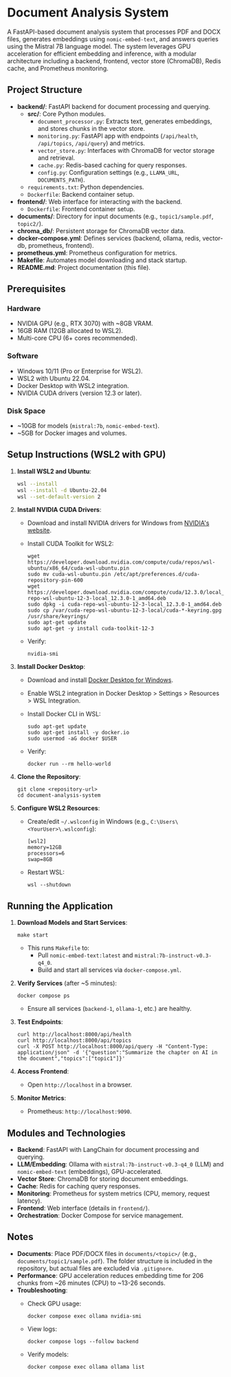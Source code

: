 # Document Analysis System

A FastAPI-based document analysis system that processes PDF and DOCX files, generates embeddings using `nomic-embed-text`, and answers queries using the Mistral 7B language model. The system leverages GPU acceleration for efficient embedding and inference, with a modular architecture including a backend, frontend, vector store (ChromaDB), Redis cache, and Prometheus monitoring.

## Project Structure

- **backend/**: FastAPI backend for document processing and querying.
  - **src/**: Core Python modules.
    - `document_processor.py`: Extracts text, generates embeddings, and stores chunks in the vector store.
    - `monitoring.py`: FastAPI app with endpoints (`/api/health`, `/api/topics`, `/api/query`) and metrics.
    - `vector_store.py`: Interfaces with ChromaDB for vector storage and retrieval.
    - `cache.py`: Redis-based caching for query responses.
    - `config.py`: Configuration settings (e.g., `LLAMA_URL`, `DOCUMENTS_PATH`).
  - `requirements.txt`: Python dependencies.
  - `Dockerfile`: Backend container setup.
- **frontend/**: Web interface for interacting with the backend.
  - `Dockerfile`: Frontend container setup.
- **documents/**: Directory for input documents (e.g., `topic1/sample.pdf`, `topic2/`).
- **chroma_db/**: Persistent storage for ChromaDB vector data.
- **docker-compose.yml**: Defines services (backend, ollama, redis, vector-db, prometheus, frontend).
- **prometheus.yml**: Prometheus configuration for metrics.
- **Makefile**: Automates model downloading and stack startup.
- **README.md**: Project documentation (this file).

## Prerequisites

### Hardware
- NVIDIA GPU (e.g., RTX 3070) with ~8GB VRAM.
- 16GB RAM (12GB allocated to WSL2).
- Multi-core CPU (6+ cores recommended).

### Software
- Windows 10/11 (Pro or Enterprise for WSL2).
- WSL2 with Ubuntu 22.04.
- Docker Desktop with WSL2 integration.
- NVIDIA CUDA drivers (version 12.3 or later).

### Disk Space
- ~10GB for models (`mistral:7b`, `nomic-embed-text`).
- ~5GB for Docker images and volumes.

## Setup Instructions (WSL2 with GPU)

1. **Install WSL2 and Ubuntu**:
   ```bash
   wsl --install
   wsl --install -d Ubuntu-22.04
   wsl --set-default-version 2


1.  **Install NVIDIA CUDA Drivers**:

    -   Download and install NVIDIA drivers for Windows from [NVIDIA's website](https://www.nvidia.com/Download/index.aspx).
    -   Install CUDA Toolkit for WSL2:

        ```
        wget https://developer.download.nvidia.com/compute/cuda/repos/wsl-ubuntu/x86_64/cuda-wsl-ubuntu.pin
        sudo mv cuda-wsl-ubuntu.pin /etc/apt/preferences.d/cuda-repository-pin-600
        wget https://developer.download.nvidia.com/compute/cuda/12.3.0/local_installers/cuda-repo-wsl-ubuntu-12-3-local_12.3.0-1_amd64.deb
        sudo dpkg -i cuda-repo-wsl-ubuntu-12-3-local_12.3.0-1_amd64.deb
        sudo cp /var/cuda-repo-wsl-ubuntu-12-3-local/cuda-*-keyring.gpg /usr/share/keyrings/
        sudo apt-get update
        sudo apt-get -y install cuda-toolkit-12-3

        ```

    -   Verify:

        ```
        nvidia-smi

        ```

2.  **Install Docker Desktop**:

    -   Download and install [Docker Desktop for Windows](https://www.docker.com/products/docker-desktop/).
    -   Enable WSL2 integration in Docker Desktop > Settings > Resources > WSL Integration.
    -   Install Docker CLI in WSL:

        ```
        sudo apt-get update
        sudo apt-get install -y docker.io
        sudo usermod -aG docker $USER

        ```

    -   Verify:

        ```
        docker run --rm hello-world

        ```

3.  **Clone the Repository**:

    ```
    git clone <repository-url>
    cd document-analysis-system

    ```

4.  **Configure WSL2 Resources**:

    -   Create/edit `~/.wslconfig` in Windows (e.g., `C:\Users\<YourUser>\.wslconfig`):

        ```
        [wsl2]
        memory=12GB
        processors=6
        swap=8GB

        ```

    -   Restart WSL:

        ```
        wsl --shutdown

        ```

Running the Application
-----------------------

1.  **Download Models and Start Services**:

    ```
    make start

    ```

    -   This runs `Makefile` to:
        -   Pull `nomic-embed-text:latest` and `mistral:7b-instruct-v0.3-q4_0`.
        -   Build and start all services via `docker-compose.yml`.
2.  **Verify Services** (after ~5 minutes):

    ```
    docker compose ps

    ```

    -   Ensure all services (`backend-1`, `ollama-1`, etc.) are healthy.
3.  **Test Endpoints**:

    ```
    curl http://localhost:8000/api/health
    curl http://localhost:8000/api/topics
    curl -X POST http://localhost:8000/api/query -H "Content-Type: application/json" -d '{"question":"Summarize the chapter on AI in the document","topics":["topic1"]}'

    ```

4.  **Access Frontend**:

    -   Open `http://localhost` in a browser.
5.  **Monitor Metrics**:

    -   Prometheus: `http://localhost:9090`.

Modules and Technologies
------------------------

-   **Backend**: FastAPI with LangChain for document processing and querying.
-   **LLM/Embedding**: Ollama with `mistral:7b-instruct-v0.3-q4_0` (LLM) and `nomic-embed-text` (embeddings), GPU-accelerated.
-   **Vector Store**: ChromaDB for storing document embeddings.
-   **Cache**: Redis for caching query responses.
-   **Monitoring**: Prometheus for system metrics (CPU, memory, request latency).
-   **Frontend**: Web interface (details in `frontend/`).
-   **Orchestration**: Docker Compose for service management.

Notes
-----

-   **Documents**: Place PDF/DOCX files in `documents/<topic>/` (e.g., `documents/topic1/sample.pdf`). The folder structure is included in the repository, but actual files are excluded via `.gitignore`.
-   **Performance**: GPU acceleration reduces embedding time for 206 chunks from ~26 minutes (CPU) to ~13-26 seconds.
-   **Troubleshooting**:
    -   Check GPU usage:

        ```
        docker compose exec ollama nvidia-smi

        ```

    -   View logs:

        ```
        docker compose logs --follow backend

        ```

    -   Verify models:

        ```
        docker compose exec ollama ollama list

        ```
